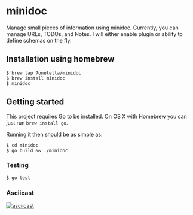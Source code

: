 # minidoc

Manage small pieces of information using minidoc. Currently, you can manage URLs, TODOs, and Notes. I will either enable plugin or ability to 
define schemas on the fly. 

## Installation using homebrew
```console
$ brew tap 7onetella/minidoc
$ brew install minidoc
$ minidoc
```

## Getting started

This project requires Go to be installed. On OS X with Homebrew you can just run `brew install go`.

Running it then should be as simple as:

```console
$ cd minidoc
$ go build && ./minidoc
```

### Testing

```console
$ go test 
```

### Asciicast
[![asciicast](https://asciinema.org/a/MoSChtTE6KuLhzg4w0TJl8Puv.svg)](https://asciinema.org/a/MoSChtTE6KuLhzg4w0TJl8Puv)